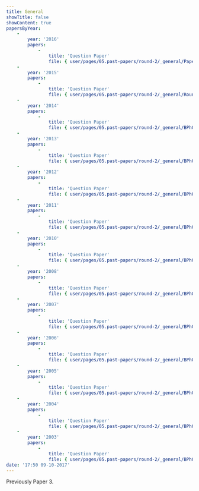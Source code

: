 ```yaml
---
title: General
showTitle: false
showContent: true
papersByYear:
    -
        year: '2016'
        papers:
            -
                title: 'Question Paper'
                file: { user/pages/05.past-papers/round-2/_general/Paper_2_Jan-25_2016_final.pdf: { name: Paper_2_Jan-25_2016_final.pdf, type: application/pdf, size: 1507282, path: user/pages/05.past-papers/round-2/_general/Paper_2_Jan-25_2016_final.pdf } }
    -
        year: '2015'
        papers:
            -
                title: 'Question Paper'
                file: { user/pages/05.past-papers/round-2/_general/Round_2_Paper_2015_FINAL.pdf: { name: Round_2_Paper_2015_FINAL.pdf, type: application/pdf, size: 714347, path: user/pages/05.past-papers/round-2/_general/Round_2_Paper_2015_FINAL.pdf } }
    -
        year: '2014'
        papers:
            -
                title: 'Question Paper'
                file: { user/pages/05.past-papers/round-2/_general/BPhO_Round_2_Paper_2014.pdf: { name: BPhO_Round_2_Paper_2014.pdf, type: application/pdf, size: 257592, path: user/pages/05.past-papers/round-2/_general/BPhO_Round_2_Paper_2014.pdf } }
    -
        year: '2013'
        papers:
            -
                title: 'Question Paper'
                file: { user/pages/05.past-papers/round-2/_general/BPhO_Round_2_Paper_2013_Final.pdf: { name: BPhO_Round_2_Paper_2013_Final.pdf, type: application/pdf, size: 431443, path: user/pages/05.past-papers/round-2/_general/BPhO_Round_2_Paper_2013_Final.pdf } }
    -
        year: '2012'
        papers:
            -
                title: 'Question Paper'
                file: { user/pages/05.past-papers/round-2/_general/BPhO_Round_2_Paper_2012_Final.pdf: { name: BPhO_Round_2_Paper_2012_Final.pdf, type: application/pdf, size: 806638, path: user/pages/05.past-papers/round-2/_general/BPhO_Round_2_Paper_2012_Final.pdf } }
    -
        year: '2011'
        papers:
            -
                title: 'Question Paper'
                file: { user/pages/05.past-papers/round-2/_general/BPhO_Round_2_Paper_2011.pdf: { name: BPhO_Round_2_Paper_2011.pdf, type: application/pdf, size: 336072, path: user/pages/05.past-papers/round-2/_general/BPhO_Round_2_Paper_2011.pdf } }
    -
        year: '2010'
        papers:
            -
                title: 'Question Paper'
                file: { user/pages/05.past-papers/round-2/_general/BPhO_Round_2_Paper_2010_.pdf: { name: BPhO_Round_2_Paper_2010_.pdf, type: application/pdf, size: 390404, path: user/pages/05.past-papers/round-2/_general/BPhO_Round_2_Paper_2010_.pdf } }
    -
        year: '2008'
        papers:
            -
                title: 'Question Paper'
                file: { user/pages/05.past-papers/round-2/_general/BPhO_Paper3_2008_QP.pdf: { name: BPhO_Paper3_2008_QP.pdf, type: application/pdf, size: 210235, path: user/pages/05.past-papers/round-2/_general/BPhO_Paper3_2008_QP.pdf } }
    -
        year: '2007'
        papers:
            -
                title: 'Question Paper'
                file: { user/pages/05.past-papers/round-2/_general/BPhO_Paper3_2007_QP.pdf: { name: BPhO_Paper3_2007_QP.pdf, type: application/pdf, size: 187653, path: user/pages/05.past-papers/round-2/_general/BPhO_Paper3_2007_QP.pdf } }
    -
        year: '2006'
        papers:
            -
                title: 'Question Paper'
                file: { user/pages/05.past-papers/round-2/_general/BPhO_Paper3_2006_QP.pdf: { name: BPhO_Paper3_2006_QP.pdf, type: application/pdf, size: 205407, path: user/pages/05.past-papers/round-2/_general/BPhO_Paper3_2006_QP.pdf } }
    -
        year: '2005'
        papers:
            -
                title: 'Question Paper'
                file: { user/pages/05.past-papers/round-2/_general/BPhO_Paper3_2005_QP.pdf: { name: BPhO_Paper3_2005_QP.pdf, type: application/pdf, size: 87843, path: user/pages/05.past-papers/round-2/_general/BPhO_Paper3_2005_QP.pdf } }
    -
        year: '2004'
        papers:
            -
                title: 'Question Paper'
                file: { user/pages/05.past-papers/round-2/_general/BPhO_Paper3_2004_QP.pdf: { name: BPhO_Paper3_2004_QP.pdf, type: application/pdf, size: 282041, path: user/pages/05.past-papers/round-2/_general/BPhO_Paper3_2004_QP.pdf } }
    -
        year: '2003'
        papers:
            -
                title: 'Question Paper'
                file: { user/pages/05.past-papers/round-2/_general/BPhO_Paper3_2003_QP.pdf: { name: BPhO_Paper3_2003_QP.pdf, type: application/pdf, size: 200819, path: user/pages/05.past-papers/round-2/_general/BPhO_Paper3_2003_QP.pdf } }
date: '17:50 09-10-2017'
---
```


Previously Paper 3.